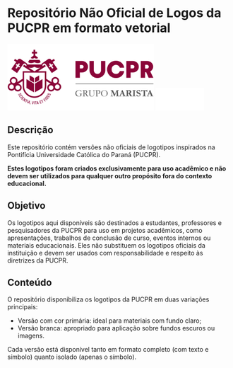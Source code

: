 # Repositório Não Oficial de Logos da PUCPR em formato vetorial

<img
    src="https://raw.githubusercontent.com/lucas-azdias/PUCPR-SVG/ea4f6a6f371fa7c4b26b84b4ad8e00db2b830b9b/cor-primaria/pucpr-completa.svg"
    height="150px"
/>
<img
    src="https://raw.githubusercontent.com/lucas-azdias/PUCPR-SVG/ea4f6a6f371fa7c4b26b84b4ad8e00db2b830b9b/branco/pucpr-completa.svg"
    height="50px"
/>

## Descrição
Este repositório contém versões não oficiais de logotipos inspirados na Pontifícia Universidade Católica do Paraná (PUCPR).

**Estes logotipos foram criados exclusivamente para uso acadêmico e não devem ser utilizados para qualquer outro propósito fora do contexto educacional.**

## Objetivo
Os logotipos aqui disponíveis são destinados a estudantes, professores e pesquisadores da PUCPR para uso em projetos acadêmicos, como apresentações, trabalhos de conclusão de curso, eventos internos ou materiais educacionais. Eles não substituem os logotipos oficiais da instituição e devem ser usados com responsabilidade e respeito às diretrizes da PUCPR.

## Conteúdo
O repositório disponibiliza os logotipos da PUCPR em duas variações principais:
- Versão com cor primária: ideal para materiais com fundo claro;
- Versão branca: apropriado para aplicação sobre fundos escuros ou imagens.

Cada versão está disponível tanto em formato completo (com texto e símbolo) quanto isolado (apenas o símbolo).
